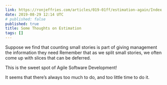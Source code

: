 ```yaml
---
link: https://ronjeffries.com/articles/019-01ff/estimation-again/Index.html
date: 2019-08-29 12:14 UTC
# published: false
published: true
title: Some Thoughts on Estimation
tags: []
---
```


Suppose we find that counting small stories is part of giving management the information they need Remember that as we split small stories, we often come up with slices that can be deferred.

This is the sweet spot of Agile Software Development!

It seems that there’s always too much to do, and too little time to do it.
